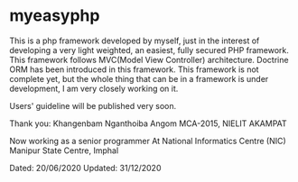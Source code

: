 # myeasyphp
This is a php framework developed by myself, just in the interest of developing a very light weighted, an easiest, fully secured PHP framework.
This framework follows MVC(Model View Controller) architecture. Doctrine ORM has been introduced in this framework.
This framework is not complete yet, but the whole thing that can be in a framework is under development, I am very closely working on it.

Users' guideline will be published very soon.

Thank you:
Khangenbam Nganthoiba Angom
MCA-2015, NIELIT AKAMPAT

Now working as a senior programmer 
At National Informatics Centre (NIC)
Manipur State Centre, Imphal

Dated: 20/06/2020
Updated: 31/12/2020
